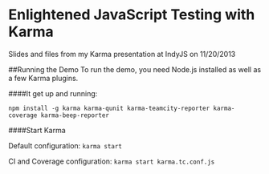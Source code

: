Enlightened JavaScript Testing with Karma
=========================================

Slides and files from my Karma presentation at IndyJS on 11/20/2013

##Running the Demo
To run the demo, you need Node.js installed as well as a few Karma plugins.  

####It get up and running:

`npm install -g karma karma-qunit karma-teamcity-reporter karma-coverage karma-beep-reporter`

####Start Karma

Default configuration:
`karma start` 

CI and Coverage configuration:
`karma start karma.tc.conf.js`